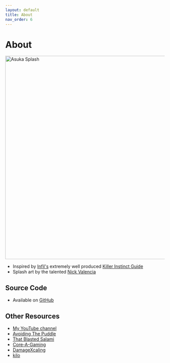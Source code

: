```yaml
---
layout: default
title: About
nav_order: 6
---
```


# About

<img src="https://i.imgur.com/TyAdbOW.jpg" alt="Asuka Splash"
 width="1920" height="640">

* Inspired by [Infil's](https://twitter.com/infilament) extremely well produced
  [Killer Instinct Guide](https://ki.infil.net)
* Splash art by the talented [Nick Valencia](https://twitter.com/NickVal33181359)

## Source Code
* Available on [GitHub](https://github.com/opeik/tekken-handbook)

## Other Resources
* [My YouTube channel](https://www.youtube.com/c/opeik)
* [Avoiding The Puddle](https://www.youtube.com/playlist?list=PLMCyLSAjLlQ0YEDmZ-Esbnzd4gcstVOC5)
* [That Blasted Salami](https://www.youtube.com/channel/UC5GTc4yWm-yiBFTuV3MsGaQ)
* [Core-A-Gaming](https://www.youtube.com/channel/UCT7njg__VOy3n-SvXemDHvg)
* [DamageXcaling](https://www.youtube.com/channel/UC1UQHt5x96jXXeNtCT9Lz_A)
* [kilo](https://www.youtube.com/channel/UCHOLXAamfIeU_hTWlnSqJXA)
